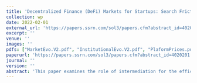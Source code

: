 ```yaml
---
title: 'Decentralized Finance (DeFi) Markets for Startups: Search Frictions, Intermediation, and Efficiency'
collection: wp
date: 2022-02-01
external_url: 'https://papers.ssrn.com/sol3/papers.cfm?abstract_id=4020201'
excerpt: ''
venue: ''
images: ''
pdfs: ["MarketEvo.V2.pdf", "InstitutionalEvo.V2.pdf", "PlaformPrices.pdf"]
paperurl: 'https://papers.ssrn.com/sol3/papers.cfm?abstract_id=4020201'
journal: ''
version: ''
abstract: 'This paper examines the role of intermediation for the efficiency of Decentralized Finance (DeFi) markets for startups, with an application to Initial Coin Offerings (ICOs). ICO intermediation is a contentious issue. Existing research fails to explain the trade-off between intermediated and non-intermediated ICOs. To fill this gap, we advance a search-related theory of DeFi. The intensity of search, i.e. the process of identifying valuable projects, is increasing in market granularity. Blockchain technology increases market granularity through lower entry barriers. Lower-end entrants, however, increase aggregate search intensity but lack search skills. The resulting search-related inefficiency creates a niche for DeFi intermediaries. Consistent with this theory, our findings suggest that DeFi intermediaries reduce search frictions and extract economic rents for their services. Rent sharing between entrepreneurs and individual investors in non-intermediated ICOs is more equitable than in intermediated ICOs. In intermediated ICOs, DeFi intermediaries pocket most of the transaction surplus, although entrepreneurs also benefit from higher valuations. Overall, without intermediation, search frictions in DeFi markets for startups would significantly reduce the welfare for society.'
---
```

